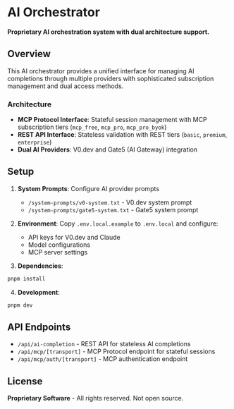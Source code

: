 # AI Orchestrator

**Proprietary AI orchestration system with dual architecture support.**

## Overview

This AI orchestrator provides a unified interface for managing AI completions through multiple providers with sophisticated subscription management and dual access methods.

### Architecture

- **MCP Protocol Interface**: Stateful session management with MCP subscription tiers (`mcp_free`, `mcp_pro`, `mcp_pro_byok`)
- **REST API Interface**: Stateless validation with REST tiers (`basic`, `premium`, `enterprise`)
- **Dual AI Providers**: V0.dev and Gate5 (AI Gateway) integration

## Setup

1. **System Prompts**: Configure AI provider prompts
   - `/system-prompts/v0-system.txt` - V0.dev system prompt
   - `/system-prompts/gate5-system.txt` - Gate5 system prompt

2. **Environment**: Copy `.env.local.example` to `.env.local` and configure:
   - API keys for V0.dev and Claude
   - Model configurations
   - MCP server settings

3. **Dependencies**:
```bash
pnpm install
```

4. **Development**:
```bash
pnpm dev
```

## API Endpoints

- `/api/ai-completion` - REST API for stateless AI completions
- `/api/mcp/[transport]` - MCP Protocol endpoint for stateful sessions
- `/api/mcp/auth/[transport]` - MCP authentication endpoint

## License

**Proprietary Software** - All rights reserved. Not open source.